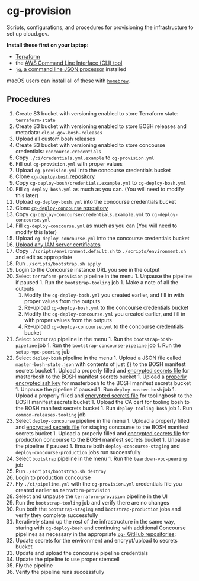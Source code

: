 # cg-provision

Scripts, configurations, and procedures for provisioning the infrastructure to set up cloud.gov.

**Install these first on your laptop:**
* [Terraform](https://www.terraform.io/)
* the [AWS Command Line Interface (CLI) tool](https://aws.amazon.com/cli/)
* [`jq`, a command line JSON processor](https://stedolan.github.io/jq/) installed

macOS users can install all of these with [`homebrew`](https://brew.sh/).

## Procedures

1. Create S3 bucket with versioning enabled to store Terraform state: `terraform-state`
1. Create S3 bucket with versioning enabled to store BOSH releases and metadata: `cloud-gov-bosh-releases`
  1. Upload all custom bosh releases
1. Create S3 bucket with versioning enabled to store concourse credentials: `concourse-credentials`
  1. Copy `./ci/credentials.yml.example` to `cg-provision.yml`
  1. Fill out `cg-provision.yml` with proper values
  1. Upload `cg-provision.yml` into the concourse credentials bucket
1. Clone [`cg-deploy-bosh` repository](https://github.com/18F/cg-deploy-bosh)
  1. Copy `cg-deploy-bosh/credentials.example.yml` to `cg-deploy-bosh.yml`
  1. Fill `cg-deploy-bosh.yml` as much as you can. (You will need to modify this later)
  1. Upload `cg-deploy-bosh.yml` into the concourse credentials bucket
1. Clone [`cg-deploy-concourse` repository](https://github.com/18F/cg-deploy-concourse)
  1. Copy `cg-deploy-concourse/credentials.example.yml` to `cg-deploy-concourse.yml`
  1. Fill `cg-deploy-concourse.yml` as much as you can (You will need to modify this later)
  1. Upload `cg-deploy-concourse.yml` into the concourse credentials bucket
1. [Upload any IAM server certificates](https://github.com/18F/https#loading-the-cert-into-amazon-web-services)
1. Copy `./scripts/environment.default.sh` to `./scripts/environment.sh` and edit as appropriate
1. Run `./scripts/bootstrap.sh apply`
1. Login to the Concourse instance URL you see in the output
  1. Select `terraform-provision` pipeline in the menu
    1. Unpause the pipeline if paused
    1. Run the `bootstrap-tooling` job
    1. Make a note of all the outputs
      1. Modify the `cg-deploy-bosh.yml` you created earlier, and fill in with proper values from the outputs
      1. Re-upload `cg-deploy-bosh.yml` to the concourse credentials bucket
      1. Modify the `cg-deploy-concourse.yml` you created earlier, and fill in with proper values from the outputs
      1. Re-upload `cg-deploy-concourse.yml` to the concourse credentials bucket
  1. Select `bootstrap` pipeline in the menu
    1. Run the `bootstrap-bosh-pipeline` job
    1. Run the `bootstrap-concourse-pipeline` job
    1. Run the `setup-vpc-peering` job
  1. Select `deploy-bosh` pipeline in the menu
    1. Upload a JSON file called `master-bosh-state.json` with contents of just `{}` to the BOSH manifest secrets bucket
    1. Upload a properly filled and [encrypted secrets file](https://docs.cloud.gov/ops/updating-cf/#updating-secrets-yml) for masterbosh to the BOSH manifest secrets bucket
    1. Upload a [properly encrypted ssh key](https://github.com/18F/cg-pipeline-tasks/blob/master/generate_key.sh) for masterbosh to the BOSH manifest secrets bucket
    1. Unpause the pipeline if paused
    1. Run `deploy-master-bosh` job
    1. Upload a properly filled and [encrypted secrets file](https://docs.cloud.gov/ops/updating-cf/#updating-secrets-yml) for toolingbosh to the BOSH manifest secrets bucket
    1. Upload the CA cert for tooling bosh to the BOSH manifest secrets bucket
    1. Run `deploy-tooling-bosh` job
    1. Run `common-releases-tooling` job
  1. Select `deploy-concourse` pipeline in the menu
    1. Upload a properly filled and [encrypted secrets file](https://docs.cloud.gov/ops/updating-cf/#updating-secrets-yml) for staging concourse to the BOSH manifest secrets bucket
    1. Upload a properly filled and [encrypted secrets file](https://docs.cloud.gov/ops/updating-cf/#updating-secrets-yml) for production concourse to the BOSH manifest secrets bucket
    1. Unpause the pipeline if paused
    1. Ensure both `deploy-concourse-staging` and `deploy-concourse-production` jobs run successfully
  1. Select `bootstrap` pipeline in the menu
    1. Run the `teardown-vpc-peering` job
1. Run `./scripts/bootstrap.sh destroy`
1. Login to production concourse
1. Fly `./ci/pipeline.yml` with the `cg-provision.yml` credentials file you created earlier as `terraform-provision`
  1. Select and unpause the `terraform-provision` pipeline in the UI
  1. Run the `bootstrap-tooling` job and verify there are no changes
  1. Run both the `bootstrap-staging` and `bootstrap-production` jobs and verify they complete successfully
1. Iteratively stand up the rest of the infrastructure in the same way, staring with `cg-deploy-bosh` and continuing with additional Concourse pipelines as necessary in the appropriate [`cg-` GitHub repositories](https://github.com/18F?utf8=%E2%9C%93&query=cg-):
  1. Update secrets for the environment and encrypt/upload to secrets bucket
  1. Update and upload the concourse pipeline credentials
  1. Update the pipeline to use proper stemcell
  1. Fly the pipeline
  1. Verify the pipeline runs successfully
